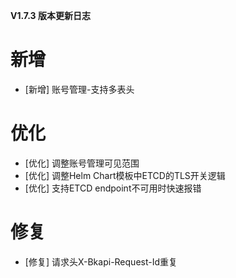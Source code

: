 **V1.7.3 版本更新日志**

# 新增

- [新增] 账号管理-支持多表头

# 优化
- [优化] 调整账号管理可见范围
- [优化] 调整Helm Chart模板中ETCD的TLS开关逻辑
- [优化] 支持ETCD endpoint不可用时快速报错

# 修复

- [修复] 请求头X-Bkapi-Request-Id重复